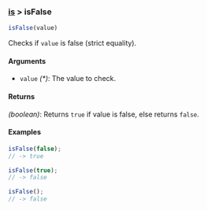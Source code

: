 ### [is](../) > isFalse

```js
isFalse(value)
```

Checks if `value` is false (strict equality).

#### Arguments

- `value` _(*)_: The value to check.

#### Returns

_(boolean)_: Returns `true` if value is false, else returns `false`.

#### Examples
```js
isFalse(false);
// -> true

isFalse(true);
// -> false

isFalse();
// -> false
```
